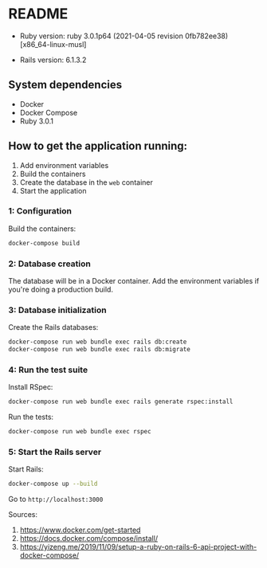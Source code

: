 # README

* Ruby version: ruby 3.0.1p64 (2021-04-05 revision 0fb782ee38) [x86_64-linux-musl]

* Rails version: 6.1.3.2

## System dependencies
* Docker
* Docker Compose
* Ruby 3.0.1

## How to get the application running:

1. Add environment variables
2. Build the containers
3. Create the database in the `web` container
4. Start the application


### 1: Configuration

Build the containers:
```sh
docker-compose build
```

### 2: Database creation

The database will be in a Docker container. Add the environment variables if you're doing a production build.

### 3: Database initialization

Create the Rails databases:
```sh
docker-compose run web bundle exec rails db:create
docker-compose run web bundle exec rails db:migrate
```

### 4: Run the test suite

Install RSpec:
```sh
docker-compose run web bundle exec rails generate rspec:install
```

Run the tests:
```sh
docker-compose run web bundle exec rspec
```

### 5: Start the Rails server

Start Rails:

```sh
docker-compose up --build
```

Go to `http://localhost:3000`


Sources: 
1. https://www.docker.com/get-started
2. https://docs.docker.com/compose/install/
3. https://yizeng.me/2019/11/09/setup-a-ruby-on-rails-6-api-project-with-docker-compose/
